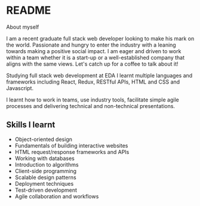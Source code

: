 # README
About myself

I am a recent graduate full stack web developer looking to make his mark on the world. Passionate and hungry to enter the industry with a leaning towards making a positive social impact. I am eager and driven to work within a team whether it is a start-up or a well-established company that aligns with the same views. Let's catch up for a coffee to talk about it!

Studying full stack web development at EDA I learnt multiple languages and frameworks including React, Redux, RESTful APIs, HTML and CSS and Javascript.

I learnt how to work in teams, use industry tools, facilitate simple agile processes and delivering technical and non-technical presentations.

Skills I learnt
-----------------
- Object-oriented design
- Fundamentals of building interactive websites
- HTML request/response frameworks and APIs
- Working with databases
- Introduction to algorithms
- Client-side programming
- Scalable design patterns
- Deployment techniques
- Test-driven development
- Agile collaboration and workflows 
